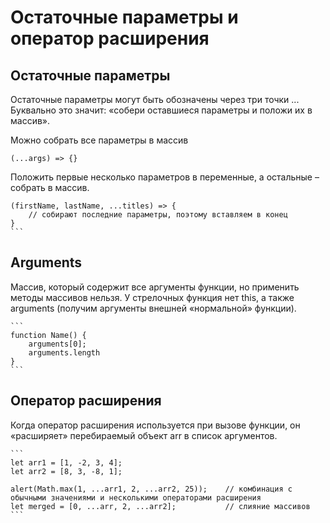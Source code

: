 # Остаточные параметры и оператор расширения
## Остаточные параметры
Остаточные параметры могут быть обозначены через три точки ... Буквально это значит: «собери оставшиеся параметры и положи их в массив».

Можно собрать все параметры в массив 
 
    (...args) => {}    
Положить первые несколько параметров в переменные, а остальные – собрать в массив.
 
    (firstName, lastName, ...titles) => {
        // собирают последние параметры, поэтому вставляем в конец
    }
    ```
## Arguments
Массив, который содержит все аргументы функции, но применить методы массивов нельзя. У стрелочных функция нет this, а также arguments (получим аргументы внешней «нормальной» функции).

    ``` 
    function Name() {
        arguments[0];
        arguments.length
    }
    ```
## Оператор расширения
Когда оператор расширения используется при вызове функции, он «расширяет» перебираемый объект arr в список аргументов.

    ``` 
    let arr1 = [1, -2, 3, 4];
    let arr2 = [8, 3, -8, 1];

    alert(Math.max(1, ...arr1, 2, ...arr2, 25));    // комбинация с обычными значениями и несколькими операторами расширения
    let merged = [0, ...arr, 2, ...arr2];           // слияние массивов
    ```